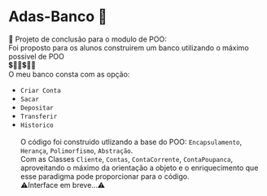 # Adas-Banco 🏦
🚀 Projeto de conclusão para o modulo de POO: <br>
Foi proposto para os alunos construirem um banco utilizando o máximo possivel de POO <br>
💲🤑💸💲🤑💸 <br>
O meu banco consta com as opção:
- ```Criar Conta```
- ```Sacar```
- ```Depositar```
- ```Transferir```
- ```Historico```<br> <br>
O código foi construido utlizando a base do POO: ```Encapsulamento```, ```Herança```, ```Polimorfismo```, ```Abstração```.<br>
Com as Classes ```Cliente```, ```Contas```, ```ContaCorrente```, ```ContaPoupanca```, aproveitando o máximo da orientação a objeto e o enriquecimento que esse paradigma pode proporcionar para o código.<br>
⚠️Interface em breve...⚠️






